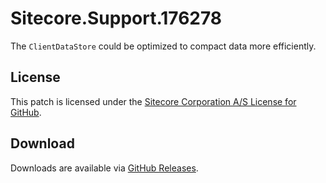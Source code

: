 # Sitecore.Support.176278
The `ClientDataStore` could be optimized to compact data more efficiently. 

## License  
This patch is licensed under the [Sitecore Corporation A/S License for GitHub](https://github.com/sitecoresupport/Sitecore.Support.176278/blob/master/LICENSE).  

## Download  
Downloads are available via [GitHub Releases](https://github.com/sitecoresupport/Sitecore.Support.176278/releases).  
